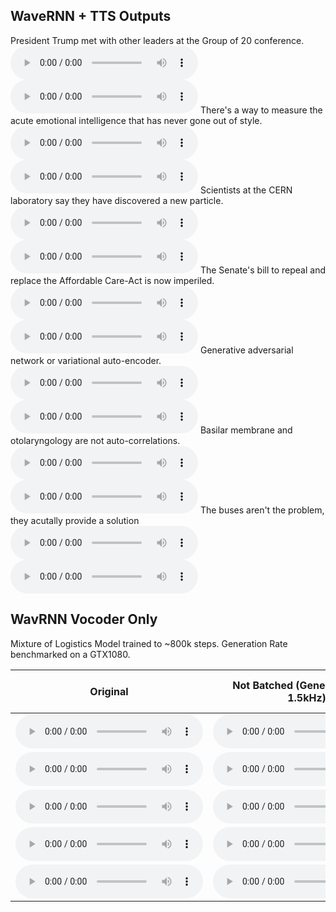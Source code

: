 ## WaveRNN + TTS Outputs
President Trump met with other leaders at the Group of 20 conference.
<audio src="https://github.com/fatchord/model_outputs/blob/master/ljspeech_9bit_mulaw/tts1.wav?raw=true" controls preload></audio>
<audio src="https://github.com/fatchord/model_outputs/blob/master/nixon_9bit_mulaw/tts1.wav?raw=true" controls preload></audio>
There's a way to measure the acute emotional intelligence that has never gone out of style.
<audio src="https://github.com/fatchord/model_outputs/blob/master/ljspeech_9bit_mulaw/tts2.wav?raw=true" controls preload></audio>
<audio src="https://github.com/fatchord/model_outputs/blob/master/nixon_9bit_mulaw/tts2.wav?raw=true" controls preload></audio>
Scientists at the CERN laboratory say they have discovered a new particle.
<audio src="https://github.com/fatchord/model_outputs/blob/master/ljspeech_9bit_mulaw/tts3.wav?raw=true" controls preload></audio>
<audio src="https://github.com/fatchord/model_outputs/blob/master/nixon_9bit_mulaw/tts3.wav?raw=true" controls preload></audio>
The Senate's bill to repeal and replace the Affordable Care-Act is now imperiled.
<audio src="https://github.com/fatchord/model_outputs/blob/master/ljspeech_9bit_mulaw/tts4.wav?raw=true" controls preload></audio>
<audio src="https://github.com/fatchord/model_outputs/blob/master/nixon_9bit_mulaw/tts4.wav?raw=true" controls preload></audio>
Generative adversarial network or variational auto-encoder.
<audio src="https://github.com/fatchord/model_outputs/blob/master/ljspeech_9bit_mulaw/tts5.wav?raw=true" controls preload></audio>
<audio src="https://github.com/fatchord/model_outputs/blob/master/nixon_9bit_mulaw/tts5.wav?raw=true" controls preload></audio>
Basilar membrane and otolaryngology are not auto-correlations.
<audio src="https://github.com/fatchord/model_outputs/blob/master/ljspeech_9bit_mulaw/tts6.wav?raw=true" controls preload></audio>
<audio src="https://github.com/fatchord/model_outputs/blob/master/nixon_9bit_mulaw/tts6.wav?raw=true" controls preload></audio>
The buses aren't the problem, they acutally provide a solution
<audio src="https://github.com/fatchord/model_outputs/blob/master/ljspeech_9bit_mulaw/tts7.wav?raw=true" controls preload></audio>
<audio src="https://github.com/fatchord/model_outputs/blob/master/nixon_9bit_mulaw/tts7.wav?raw=true" controls preload></audio>


## WavRNN Vocoder Only

Mixture of Logistics Model trained to ~800k steps. Generation Rate benchmarked on a GTX1080. 

| Original | Not Batched (Generation Rate: 1.5kHz) | Batched | Batched Generation Rate |
|:---:|:---:|:---:|:---:|
|<audio src="https://github.com/fatchord/model_outputs/blob/master/ljspeech_9bit_mulaw/797k_steps_1_target.wav?raw=true" controls preload></audio>|<audio src="https://github.com/fatchord/model_outputs/blob/master/ljspeech_9bit_mulaw/797k_steps_1_gen_NOT_BATCHED.wav?raw=true" controls preload></audio>|<audio src="https://github.com/fatchord/model_outputs/blob/master/ljspeech_9bit_mulaw/797k_steps_1_gen_batched.wav?raw=true" controls preload></audio>|29kHz|
|<audio src="https://github.com/fatchord/model_outputs/blob/master/ljspeech_9bit_mulaw/797k_steps_2_target.wav?raw=true" controls preload></audio>|<audio src="https://github.com/fatchord/model_outputs/blob/master/ljspeech_9bit_mulaw/797k_steps_2_gen_NOT_BATCHED.wav?raw=true" controls preload></audio>|<audio src="https://github.com/fatchord/model_outputs/blob/master/ljspeech_9bit_mulaw/797k_steps_2_gen_batched.wav?raw=true" controls preload></audio>|26kHz|
|<audio src="https://github.com/fatchord/model_outputs/blob/master/ljspeech_9bit_mulaw/797k_steps_3_target.wav?raw=true" controls preload></audio>|<audio src="https://github.com/fatchord/model_outputs/blob/master/ljspeech_9bit_mulaw/797k_steps_3_gen_NOT_BATCHED.wav?raw=true" controls preload></audio>|<audio src="https://github.com/fatchord/model_outputs/blob/master/ljspeech_9bit_mulaw/797k_steps_3_gen_batched.wav?raw=true" controls preload></audio>|24kHz|
|<audio src="https://github.com/fatchord/model_outputs/blob/master/ljspeech_9bit_mulaw/797k_steps_4_target.wav?raw=true" controls preload></audio>|<audio src="https://github.com/fatchord/model_outputs/blob/master/ljspeech_9bit_mulaw/797k_steps_4_gen_NOT_BATCHED.wav?raw=true" controls preload></audio>|<audio src="https://github.com/fatchord/model_outputs/blob/master/ljspeech_9bit_mulaw/797k_steps_4_gen_batched.wav?raw=true" controls preload></audio>|15kHz|
|<audio src="https://github.com/fatchord/model_outputs/blob/master/ljspeech_9bit_mulaw/797k_steps_5_target.wav?raw=true" controls preload></audio>|<audio src="https://github.com/fatchord/model_outputs/blob/master/ljspeech_9bit_mulaw/797k_steps_5_gen_NOT_BATCHED.wav?raw=true" controls preload></audio>|<audio src="https://github.com/fatchord/model_outputs/blob/master/ljspeech_9bit_mulaw/797k_steps_5_gen_batched.wav?raw=true" controls preload></audio>|18kHz|

